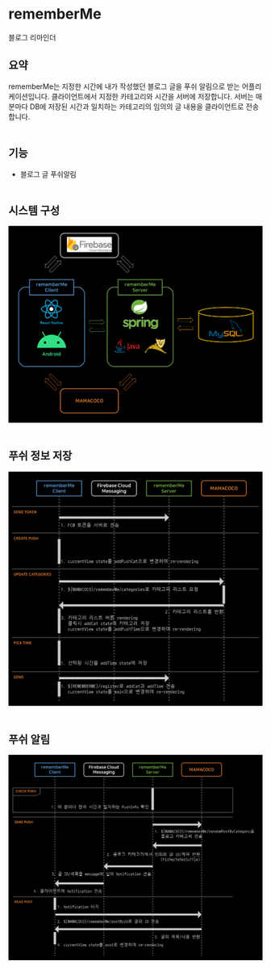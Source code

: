 # rememberMe
블로그 리마인더

## 요약
rememberMe는 지정한 시간에 내가 작성했던 블로그 글을 푸쉬 알림으로 받는 어플리케이션입니다. 클라이언트에서 지정한 카테고리와 시간을 서버에 저장합니다. 서버는 매 분마다 DB에 저장된 시간과 일치하는 카테고리의 임의의 글 내용을 클라이언트로 전송합니다.  
&nbsp;  

## 기능
- 블로그 글 푸쉬알림  
&nbsp;  

## 시스템 구성
<img src="/image/시스템 구성도.png">  
&nbsp;  

## 푸쉬 정보 저장
<img src="/image/푸쉬 정보 저장.png">  
&nbsp;  

## 푸쉬 알림
<img src="/image/푸쉬 알림.png">  
&nbsp;  
